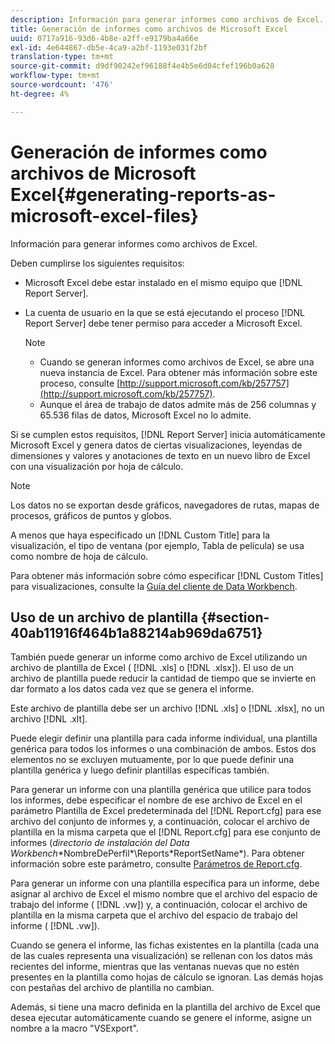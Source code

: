 ```yaml
---
description: Información para generar informes como archivos de Excel.
title: Generación de informes como archivos de Microsoft Excel
uuid: 0717a916-93d6-4b8e-a2ff-e9179ba4a66e
exl-id: 4e644867-db5e-4ca9-a2bf-1193e031f2bf
translation-type: tm+mt
source-git-commit: d9df90242ef96188f4e4b5e6d04cfef196b0a628
workflow-type: tm+mt
source-wordcount: '476'
ht-degree: 4%

---
```


# Generación de informes como archivos de Microsoft Excel{#generating-reports-as-microsoft-excel-files}

Información para generar informes como archivos de Excel.

Deben cumplirse los siguientes requisitos:

* Microsoft Excel debe estar instalado en el mismo equipo que [!DNL Report Server].
* La cuenta de usuario en la que se está ejecutando el proceso [!DNL Report Server] debe tener permiso para acceder a Microsoft Excel.

   >[!NOTE]
   >
   >
   >    
   >    
   >    * Cuando se generan informes como archivos de Excel, se abre una nueva instancia de Excel. Para obtener más información sobre este proceso, consulte [http://support.microsoft.com/kb/257757](http://support.microsoft.com/kb/257757).
   >    * Aunque el área de trabajo de datos admite más de 256 columnas y 65.536 filas de datos, Microsoft Excel no lo admite.


Si se cumplen estos requisitos, [!DNL Report Server] inicia automáticamente Microsoft Excel y genera datos de ciertas visualizaciones, leyendas de dimensiones y valores y anotaciones de texto en un nuevo libro de Excel con una visualización por hoja de cálculo.

>[!NOTE]
>
>Los datos no se exportan desde gráficos, navegadores de rutas, mapas de procesos, gráficos de puntos y globos.

A menos que haya especificado un [!DNL Custom Title] para la visualización, el tipo de ventana (por ejemplo, Tabla de película) se usa como nombre de hoja de cálculo.

Para obtener más información sobre cómo especificar [!DNL Custom Titles] para visualizaciones, consulte la [Guía del cliente de Data Workbench](https://docs.adobe.com/content/help/es-ES/data-workbench/using/client/t-open-ins.html).

## Uso de un archivo de plantilla {#section-40ab11916f464b1a88214ab969da6751}

También puede generar un informe como archivo de Excel utilizando un archivo de plantilla de Excel ( [!DNL .xls] o [!DNL .xlsx]). El uso de un archivo de plantilla puede reducir la cantidad de tiempo que se invierte en dar formato a los datos cada vez que se genera el informe.

Este archivo de plantilla debe ser un archivo [!DNL .xls] o [!DNL .xlsx], no un archivo [!DNL .xlt].

Puede elegir definir una plantilla para cada informe individual, una plantilla genérica para todos los informes o una combinación de ambos. Estos dos elementos no se excluyen mutuamente, por lo que puede definir una plantilla genérica y luego definir plantillas específicas también.

Para generar un informe con una plantilla genérica que utilice para todos los informes, debe especificar el nombre de ese archivo de Excel en el parámetro Plantilla de Excel predeterminada del [!DNL Report.cfg] para ese archivo del conjunto de informes y, a continuación, colocar el archivo de plantilla en la misma carpeta que el [!DNL Report.cfg] para ese conjunto de informes (*directorio de instalación del Data Workbench*\*NombreDePerfil*\Reports\*ReportSetName*). Para obtener información sobre este parámetro, consulte [Parámetros de Report.cfg](../../../../../home/c-rpt-oview/c-rpt-param-ref/c-rpt-param.md#concept-838e59d72d3f4cb29ee15f5c7eb0ceff).

Para generar un informe con una plantilla específica para un informe, debe asignar al archivo de Excel el mismo nombre que el archivo del espacio de trabajo del informe ( [!DNL .vw]) y, a continuación, colocar el archivo de plantilla en la misma carpeta que el archivo del espacio de trabajo del informe ( [!DNL .vw]).

Cuando se genera el informe, las fichas existentes en la plantilla (cada una de las cuales representa una visualización) se rellenan con los datos más recientes del informe, mientras que las ventanas nuevas que no estén presentes en la plantilla como hojas de cálculo se ignoran. Las demás hojas con pestañas del archivo de plantilla no cambian.

Además, si tiene una macro definida en la plantilla del archivo de Excel que desea ejecutar automáticamente cuando se genere el informe, asigne un nombre a la macro &quot;VSExport&quot;.
